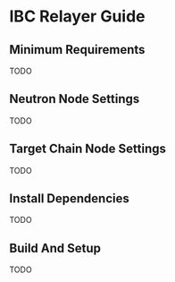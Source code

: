 # IBC Relayer Guide

## Minimum Requirements
TODO

## Neutron Node Settings
TODO

## Target Chain Node Settings
TODO

## Install Dependencies
TODO

## Build And Setup
TODO